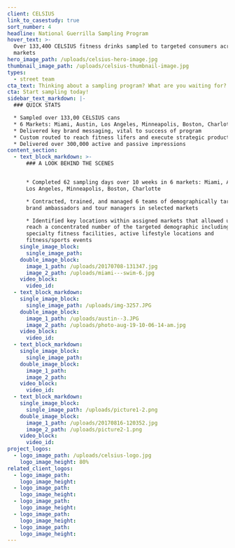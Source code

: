 ```yaml
---
client: CELSIUS
link_to_casestudy: true
sort_number: 4
headline: National Guerrilla Sampling Program
hover_text: >-
  Over 133,400 CELSIUS fitness drinks sampled to targeted consumers across 6 key
  markets
hero_image_path: /uploads/celsius-hero-image.jpg
thumbnail_image_path: /uploads/celsius-thumbnail-image.jpg
types:
  - street team
cta_text: Thinking about a sampling program? What are you waiting for?
cta: Start sampling today!
sidebar_text_markdown: |-
  ### QUICK STATS

  * Sampled over 133,00 CELSIUS cans
  * 6 Markets: Miami, Austin, Los Angeles, Minneapolis, Boston, Charlotte
  * Delivered key brand messaging, vital to success of program
  * Custom routed to reach fitness lifers and execute strategic product drops
  * Delivered over 300,000 active and passive impressions
content_section:
  - text_block_markdown: >-
      ### A LOOK BEHIND THE SCENES


      * Completed 62 sampling days over 10 weeks in 6 markets: Miami, Austin,
      Los Angeles, Minneapolis, Boston, Charlotte

      * Contracted, trained, and managed 6 teams of demographically targeted
      brand ambassadors and tour managers in selected markets

      * Identified key locations within assigned markets that allowed us to
      reach a concentrated number of the targeted demographic including gyms and
      specialty fitness facilities, active lifestyle locations and
      fitness/sports events
    single_image_block:
      single_image_path:
    double_image_block:
      image_1_path: /uploads/20170708-131347.jpg
      image_2_path: /uploads/miami---swim-6.jpg
    video_block:
      video_id:
  - text_block_markdown:
    single_image_block:
      single_image_path: /uploads/img-3257.JPG
    double_image_block:
      image_1_path: /uploads/austin--3.JPG
      image_2_path: /uploads/photo-aug-19-10-06-14-am.jpg
    video_block:
      video_id:
  - text_block_markdown:
    single_image_block:
      single_image_path:
    double_image_block:
      image_1_path:
      image_2_path:
    video_block:
      video_id:
  - text_block_markdown:
    single_image_block:
      single_image_path: /uploads/picture1-2.png
    double_image_block:
      image_1_path: /uploads/20170816-120352.jpg
      image_2_path: /uploads/picture2-1.png
    video_block:
      video_id:
project_logos:
  - logo_image_path: /uploads/celsius-logo.jpg
    logo_image_height: 80%
related_client_logos:
  - logo_image_path:
    logo_image_height:
  - logo_image_path:
    logo_image_height:
  - logo_image_path:
    logo_image_height:
  - logo_image_path:
    logo_image_height:
  - logo_image_path:
    logo_image_height:
---
```


